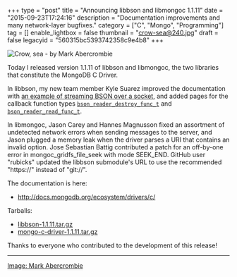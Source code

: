 +++
type = "post"
title = "Announcing libbson and libmongoc 1.1.11"
date = "2015-09-23T17:24:16"
description = "Documentation improvements and many network-layer bugfixes."
category = ["C", "Mongo", "Programming"]
tag = []
enable_lightbox = false
thumbnail = "crow-sea@240.jpg"
draft = false
legacyid = "560315bc5393742358c9e4b8"
+++

<p><img style="display:block; margin-left:auto; margin-right:auto;" src="crow-sea.jpg" alt="Crow, sea - by Mark Abercrombie" title="Crow, sea - by Mark Abercrombie" /></p>
<p>Today I released version 1.1.11 of libbson and libmongoc, the two libraries that constitute the MongoDB C Driver.</p>
<p>In libbson, my new team member Kyle Suarez improved the documentation with <a href="https://github.com/mongodb/libbson/blob/master/examples/bson-streaming-reader.c">an example of streaming BSON over a socket</a>, and added pages for the callback function types <a href="https://api.mongodb.org/libbson/1.1.11/bson_reader_destroy_func_t.html"><code>bson_reader_destroy_func_t</code></a> and <a href="https://api.mongodb.org/libbson/1.1.11/bson_reader_read_func_t.html"><code>bson_reader_read_func_t</code></a>.</p>
<p>In libmongoc, Jason Carey and Hannes Magnusson fixed an assortment of undetected network errors when sending messages to the server, and Jason plugged a memory leak when the driver parses a URI that contains an invalid option. Jose Sebastian Battig contributed a patch for an off-by-one error in mongoc_gridfs_file_seek with mode SEEK_END. GitHub user "rubicks" updated the libbson submodule's URL to use the recommended "https://" instead of "git://".</p>
<p>The documentation is here:</p>
<ul>
<li><a href="http://docs.mongodb.org/ecosystem/drivers/c/">http://docs.mongodb.org/ecosystem/drivers/c/</a></li>
</ul>
<p>Tarballs:</p>
<ul>
<li><a href="https://github.com/mongodb/libbson/releases/download/1.1.11/libbson-1.1.11.tar.gz">libbson-1.1.11.tar.gz</a></li>
<li><a href="https://github.com/mongodb/mongo-c-driver/releases/download/1.1.11/mongo-c-driver-1.1.11.tar.gz">mongo-c-driver-1.1.11.tar.gz</a></li>
</ul>
<p>Thanks to everyone who contributed to the development of this release!</p>
<hr />
<p><a href="https://www.flickr.com/photos/streetseens/16689162036/">Image: Mark Abercrombie</a></p>
